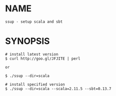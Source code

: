 # NAME

    ssup - setup scala and sbt

# SYNOPSIS

    # install latest version
    $ curl http://goo.gl/JFJITE | perl

    or

    $ ./ssup --dir=scala

    # install specified version
    $ ./ssup --dir=scala --scala=2.11.5 --sbt=0.13.7

